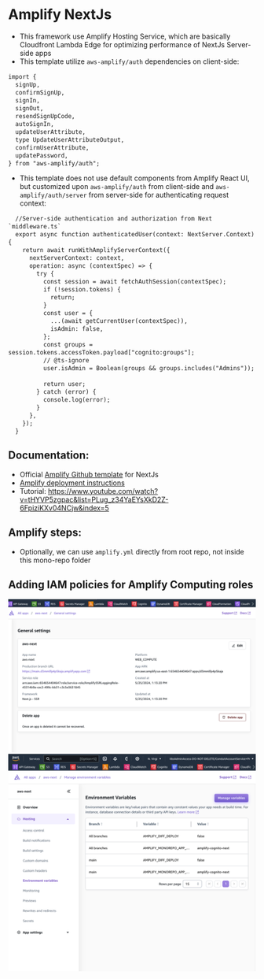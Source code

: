 # Amplify NextJs

- This framework use Amplify Hosting Service, which are basically Cloudfront Lambda Edge for optimizing performance of NextJs Server-side apps
- This template utilize `aws-amplify/auth` dependencies on client-side:

```
import {
  signUp,
  confirmSignUp,
  signIn,
  signOut,
  resendSignUpCode,
  autoSignIn,
  updateUserAttribute,
  type UpdateUserAttributeOutput,
  confirmUserAttribute,
  updatePassword,
} from "aws-amplify/auth";
```

- This template does not use default components from Amplify React UI, but customized upon `aws-amplify/auth` from client-side and `aws-amplify/auth/server` from server-side for authenticating request context:

```
  //Server-side authentication and authorization from Next `middleware.ts`
  export async function authenticatedUser(context: NextServer.Context) {
    return await runWithAmplifyServerContext({
      nextServerContext: context,
      operation: async (contextSpec) => {
        try {
          const session = await fetchAuthSession(contextSpec);
          if (!session.tokens) {
            return;
          }
          const user = {
            ...(await getCurrentUser(contextSpec)),
            isAdmin: false,
          };
          const groups = session.tokens.accessToken.payload["cognito:groups"];
          // @ts-ignore
          user.isAdmin = Boolean(groups && groups.includes("Admins"));

          return user;
        } catch (error) {
          console.log(error);
        }
      },
    });
  }
```

## Documentation:

- Official [Amplify Github template](https://github.com/aws-samples/amplify-next-template) for NextJs
- [Amplify deployment instructions](https://docs.amplify.aws/nextjs/start/quickstart/nextjs-app-router-client-components/#deploy-a-fullstack-app-to-aws)
- Tutorial: https://www.youtube.com/watch?v=tHYVP5zgpac&list=PLug_z34YaEYsXkD2Z-6FpiziKXv04NCjw&index=5

## Amplify steps:

- Optionally, we can use `amplify.yml` directly from root repo, not inside this mono-repo folder

## Adding IAM policies for Amplify Computing roles

![Configuring Amplify Web Compute Service Roles](imgs/amplify-compute-role.png)
![Configuring Env variables](imgs/amplify-env.png)
